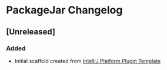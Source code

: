 <!-- Keep a Changelog guide -> https://keepachangelog.com -->

# PackageJar Changelog

## [Unreleased]
### Added
- Initial scaffold created from [IntelliJ Platform Plugin Template](https://github.com/JetBrains/intellij-platform-plugin-template)
